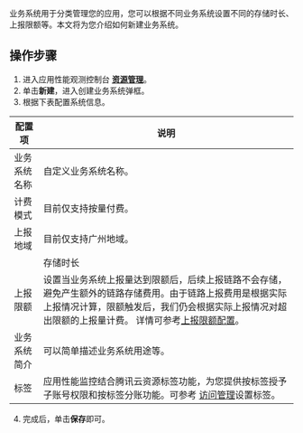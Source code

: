 业务系统用于分类管理您的应用，您可以根据不同业务系统设置不同的存储时长、上报限额等。本文将为您介绍如何新建业务系统。

## 操作步骤
1. 进入应用性能观测控制台 [**资源管理**](https://console.cloud.tencent.com/apm/monitor/team)。
2. 单击**新建**，进入创建业务系统弹框。
3. 根据下表配置系统信息。

| 配置项  | 说明      |
|---------|---------|
  | 业务系统名称 | 自定义业务系统名称。                                           |
   | 计费模式     | 目前仅支持按量付费。                                           |
   | 上报地域 |    目前仅支持广州地域。 |
	 | 存储时长 | 支持选择 3天、7天、15天、30天 链路数据存储时长，内测期间默认存储时长为 3天。存储时长越长，收费越高。超过存储时长的链路将不会展示在应用性能观测控制台。|
   | 上报限额     | 设置当业务系统上报量达到限额后，后续上报链路不会存储，避免产生额外的链路存储费用。由于链路上报费用是根据实际上报情况计算，限额触发后，我们仍会根据实际上报情况对超出限额的上报量计费。  详情可参考[上报限额配置](https://cloud.tencent.com/document/product/1463/63512)。 |
   | 业务系统简介 | 可以简单描述业务系统用途等。                                 |
   | 标签         | 应用性能监控结合腾讯云资源标签功能，为您提供按标签授予子账号权限和按标签分账功能。可参考 [访问管理](https://cloud.tencent.com/document/product/1463/58162)设置标签。 |

4. 完成后，单击**保存**即可。
